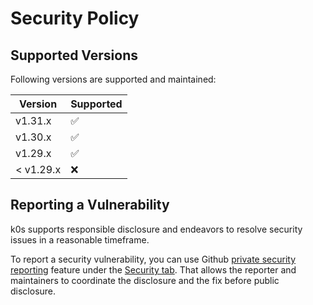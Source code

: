 # Security Policy

## Supported Versions

Following versions are supported and maintained:

| Version   | Supported          |
|-----------|--------------------|
| v1.31.x   | :white_check_mark: |
| v1.30.x   | :white_check_mark: |
| v1.29.x   | :white_check_mark: |
| < v1.29.x | :x:                |

## Reporting a Vulnerability

k0s supports responsible disclosure and endeavors to resolve security issues in a reasonable timeframe.

To report a security vulnerability, you can use Github [private security reporting] feature under the [Security tab].
That allows the reporter and maintainers to coordinate the disclosure and the fix before public disclosure.

[Security tab]: https://github.com/k0sproject/k0s/security
[private security reporting]: https://docs.github.com/en/code-security/security-advisories/guidance-on-reporting-and-writing-information-about-vulnerabilities/privately-reporting-a-security-vulnerability
